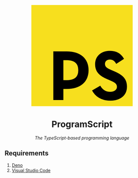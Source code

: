 [Deno]: https://deno.land
[Visual Studio Code]: https://code.visualstudio.com
<center>
    <img src="images/ProgramScript.png">
    <h1>ProgramScript</h1>
    <em>The TypeScript-based programming language</em>
</center>

## Requirements
1. [Deno]
2. [Visual Studio Code]
